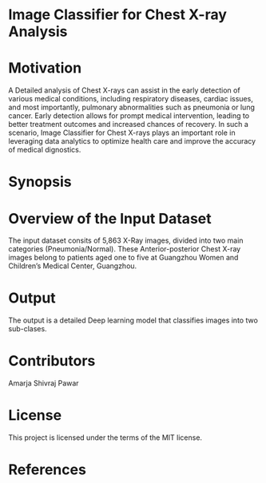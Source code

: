 # Image Classifier for Chest X-ray Analysis

# Motivation

A Detailed analysis of Chest X-rays can assist in the early detection of various medical conditions, including respiratory diseases, cardiac issues, and most importantly, pulmonary abnormalities such as pneumonia or lung cancer. Early detection allows for prompt medical intervention, leading to better treatment outcomes and increased chances of recovery. In such a scenario, Image Classifier for Chest X-rays plays an important role in leveraging data analytics to optimize health care and improve the accuracy of medical dignostics.

# Synopsis


# Overview of the Input Dataset
The input dataset consits of 5,863 X-Ray images, divided into two main categories (Pneumonia/Normal).
These Anterior-posterior Chest X-ray images belong to patients aged one to five at Guangzhou Women and Children’s Medical Center, Guangzhou.

# Output
The output is a detailed Deep learning model that classifies images into two sub-clases.

# Contributors
Amarja Shivraj Pawar

# License
This project is licensed under the terms of the MIT license.

# References

